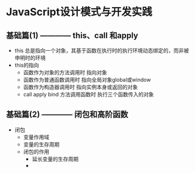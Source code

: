 # JavaScript设计模式与开发实践
## 基础篇(1) ———— this、call 和apply
 - this 总是指向一个对象，其基于函数在执行时的执行环境动态绑定的，而非被申明时的环境
 - this的指向
   * 函数作为对象的方法调用时 指向对象
   * 函数作为普通函数调用时	指向全局对象global或window
   * 函数作为构造器调用时		指向实例本身或返回的对象
   * call apply bind 方法调用函数时 执行三个函数传入的对象
## 基础篇(2) ———— 闭包和高阶函数
 - 闭包
   * 变量作用域
   * 变量的生存周期
   * 闭包的作用
     - 延长变量的生存周期
	 - 